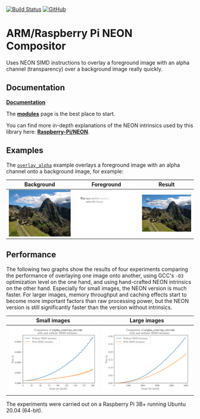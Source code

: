 [![Build Status](https://github.com/tttapa/ARM-NEON-Compositor/workflows/CI%20Tests/badge.svg)](https://github.com/tttapa/ARM-NEON-Compositor/actions)
[![GitHub](https://img.shields.io/github/stars/tttapa/ARM-NEON-Compositor?label=GitHub&logo=github)](https://github.com/tttapa/ARM-NEON-Compositor)

# ARM/Raspberry Pi NEON Compositor

Uses NEON SIMD instructions to overlay a foreground image with an alpha channel
(transparency) over a background image really quickly.

## Documentation

[**Documentation**](https://tttapa.github.io/ARM-NEON-Compositor/Doxygen/index.html)

The [**modules**](https://tttapa.github.io/ARM-NEON-Compositor/Doxygen/modules.html)
page is the best place to start.

You can find more in-depth explanations of the NEON intrinsics used by this 
library here: [**Raspberry-Pi/NEON**](https://tttapa.github.io/Pages/Raspberry-Pi/NEON/index.html).

## Examples

The [`overlay_alpha`](https://tttapa.github.io/ARM-NEON-Compositor/Doxygen/dc/d0e/examples_2overlay_alpha_2overlay_alpha_8cpp-example.html)
example overlays a foreground image with an alpha channel onto a background
image, for example:

| Background | Foreground | Result |
|:----------:|:----------:|:------:|
| ![](doxygen/images/Machu-Picchu.thumb.jpg) | ![](doxygen/images/Overlay-Machu-Picchu.thumb.png) | ![](doxygen/images/Overlay-Machu-Picchu-Output.thumb.jpg) |

## Performance

The following two graphs show the results of four experiments comparing the
performance of overlaying one image onto another, using GCC's `-O3` optimization
level on the one hand, and using hand-crafted NEON intrinsics on the other hand.
Especially for small images, the NEON version is much faster.
For larger images, memory throughput and caching effects start to become more
important factors than raw processing power, but the NEON version is still 
significantly faster than the version without intrinsics.

| Small images | Large images |
|:------------:|:------------:|
| ![](doxygen/images/perf-small.svg) | ![](doxygen/images/perf-large.svg) |

The experiments were carried out on a Raspberry Pi 3B+ running Ubuntu 20.04 
(64-bit).